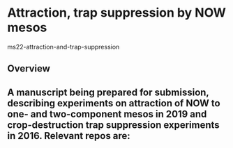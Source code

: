 # Attraction, trap suppression by NOW mesos

ms22-attraction-and-trap-suppression

## Overview

A manuscript being prepared for submission, describing experiments on 
attraction of NOW to one- and two-component mesos in 2019 and crop-destruction 
trap suppression experiments in 2016. Relevant repos are:
 - 
